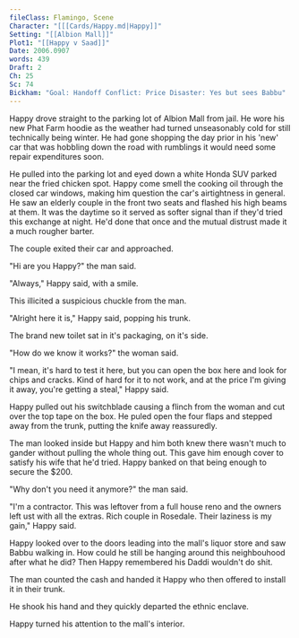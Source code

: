 ```yaml
---
fileClass: Flamingo, Scene
Character: "[[[Cards/Happy.md|Happy]]"
Setting: "[[Albion Mall]]"
Plot1: "[[Happy v Saad]]"
Date: 2006.0907
words: 439
Draft: 2
Ch: 25
Sc: 74
Bickham: "Goal: Handoff Conflict: Price Disaster: Yes but sees Babbu"
---
```

Happy drove straight to the parking lot of Albion Mall from jail. He wore his new Phat Farm hoodie as the weather had turned unseasonably cold for still technically being winter. He had gone shopping the day prior in his 'new' car that was hobbling down the road with rumblings it would need some repair expenditures soon.

He pulled into the parking lot and eyed down a white Honda SUV parked near the fried chicken spot. Happy come smell the cooking oil through the closed car windows, making him question the car's airtightness in general. He saw an elderly couple in the front two seats and flashed his high beams at them. It was the daytime so it served as softer signal than if they'd tried this exchange at night. He'd done that once and the mutual distrust made it a much rougher barter.

The couple exited their car and approached.

"Hi are you Happy?" the man said.

"Always," Happy said, with a smile.

This illicited a suspicious chuckle from the man.

"Alright here it is," Happy said, popping his trunk.

The brand new toilet sat in it's packaging, on it's side.

"How do we know it works?" the woman said.

"I mean, it's hard to test it here, but you can open the box here and look for chips and cracks. Kind of hard for it to not work, and at the price I'm giving it away, you're getting a steal," Happy said.

Happy pulled out his switchblade causing a flinch from the woman and cut over the top tape on the box. He puled open the four flaps and stepped away from the trunk, putting the knife away reassuredly.

The man looked inside but Happy and him both knew there wasn't much to gander without pulling the whole thing out. This gave him enough cover to satisfy his wife that he'd tried. Happy banked on that being enough to secure the $200.

"Why don't you need it anymore?" the man said.

"I'm a contractor. This was leftover from a full house reno and the owners left ust with all the extras. Rich couple in Rosedale. Their laziness is my gain," Happy said.

Happy looked over to the doors leading into the mall's liquor store and saw Babbu walking in. How could he still be hanging around this neighbouhood after what he did? Then Happy remembered his Daddi wouldn't do shit.

The man counted the cash and handed it Happy who then offered to install it in their trunk.

He shook his hand and they quickly departed the ethnic enclave.

Happy turned his attention to the mall's interior.
